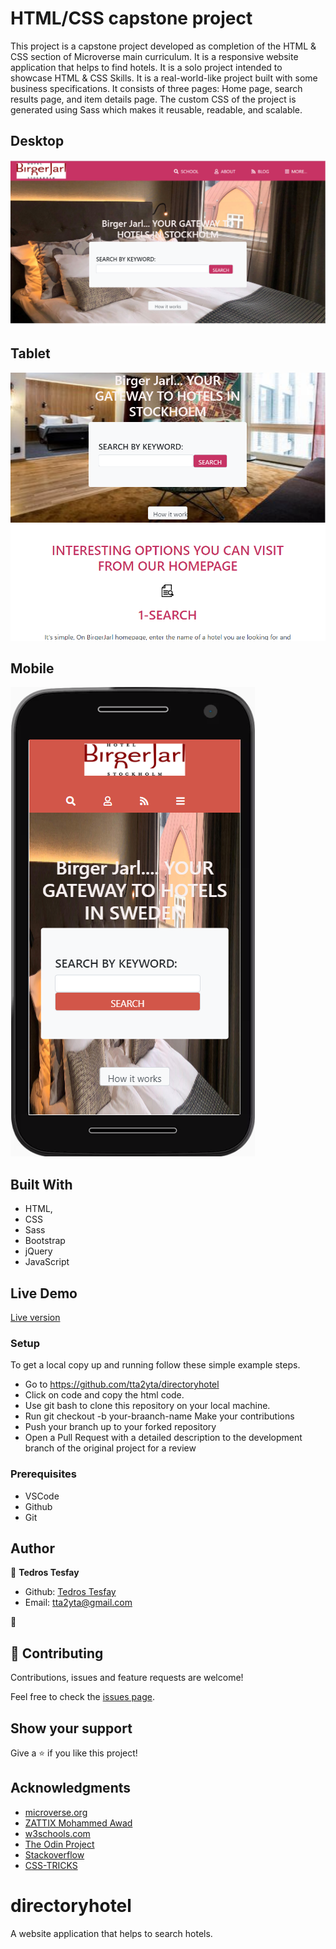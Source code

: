 # HTML/CSS capstone project

This project is a capstone project developed as completion of the HTML & CSS section of Microverse main curriculum. It is a responsive website application that helps to find hotels. It is a solo project intended to showcase HTML & CSS Skills. It is a real-world-like project built with some business specifications. It consists of three pages: Home page, search results page, and item details page. The custom CSS of the project is generated using Sass which makes it reusable, readable, and scalable.

## Desktop

![screenshot](./images/readme-1.png)

## Tablet

![screenshot](./images/readme-2.png)

## Mobile

![screenshot](./images/readme-31.png)

## Built With

- HTML,
- CSS
- Sass
- Bootstrap
- jQuery
- JavaScript

## Live Demo

<a href="https://rawcdn.githack.com/tta2yta/directoryhotel/b628b3c08deb78d3d60da412d62f4b5b20a88837/details.html">Live version</a>

### Setup


To get a local copy up and running follow these simple example steps.

- Go to https://github.com/tta2yta/directoryhotel
- Click on code and copy the html code. 
- Use git bash to clone this repository on your local machine. 
- Run git checkout -b your-braanch-name Make your contributions 
- Push your branch up to your forked repository 
- Open a Pull Request with a detailed description to the development branch of the original project for a review

### Prerequisites 
- VSCode
- Github
- Git

## Author

👤 **Tedros Tesfay**

- Github: [Tedros Tesfay](https://github.com/tta2yta)
- Email: tta2yta@gmail.com

👤

## 🤝 Contributing

Contributions, issues and feature requests are welcome!

Feel free to check the <a href="https://github.com/tta2yta/directoryhotel/issues" target="_blank">issues page</a>.

## Show your support

Give a ⭐️ if you like this project!

## Acknowledgments

- <a href="https://www.microverse.org/" target="_blank">microverse.org</a>
- <a href="https://www.behance.net/gallery/24796463/ZATTIX" target="_blank">ZATTIX Mohammed Awad</a>
- <a href="https://www.w3schools.com/" target="_blank">w3schools.com</a>
- <a href="https://www.theodinproject.com/" target="_blank">The Odin Project</a>
- <a href="https://www.stackoverflow.com/" target="_blank">Stackoverflow</a>
- <a href="https://css-tricks.com/" target="_blank">CSS-TRICKS</a>

# directoryhotel
A website application that helps to search hotels.
